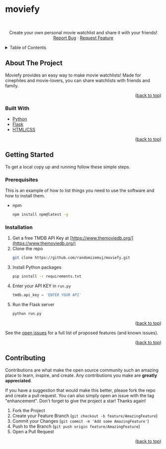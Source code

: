 # moviefy

<!-- PROJECT LOGO -->
<br />
<div align="center">

  <p align="center">
    Create your own personal movie watchlist and share it with your friends!
    <br />
    <a href="https://github.com/randomize/moviefy/issues">Report Bug</a>
    ·
    <a href="https://github.com/randomize/moviefy/issues">Request Feature</a>
  </p>
</div>

<!-- TABLE OF CONTENTS -->
<details>
  <summary>Table of Contents</summary>
  <ol>
    <li>
      <a href="#about-the-project">About The Project</a>
      <ul>
        <li><a href="#built-with">Built With</a></li>
      </ul>
    </li>
    <li>
      <a href="#getting-started">Getting Started</a>
      <ul>
        <li><a href="#prerequisites">Prerequisites</a></li>
        <li><a href="#installation">Installation</a></li>
      </ul>
    </li>
    <li><a href="#contributing">Contributing</a></li>
  </ol>
</details>

<!-- ABOUT THE PROJECT -->

## About The Project

Moviefy provides an easy way to make movie watchlists! Made for cinephiles and movie-lovers, you can share watchlists with friends and family.

<p align="right">(<a href="#top">back to top</a>)</p>

### Built With

-   [Python]()
-   [Flask]()
-   [HTML/CSS]()

<p align="right">(<a href="#top">back to top</a>)</p>

<!-- GETTING STARTED -->

## Getting Started

To get a local copy up and running follow these simple steps.

### Prerequisites

This is an example of how to list things you need to use the software and how to install them.

-   npm
    ```sh
    npm install npm@latest -g
    ```

### Installation

1. Get a free TMDB API Key at [https://www.themoviedb.org/](https://www.themoviedb.org/)
2. Clone the repo
    ```sh
    git clone https://github.com/randomizemuj/moviefy.git
    ```
3. Install Python packages
    ```sh
    pip install -r requirements.txt
    ```
4. Enter your API KEY in `run.py`
    ```py
    tmdb.api_key = 'ENTER YOUR API'
    ```
5. Run the Flask server
    ```sh
    python run.py
    ```

<p align="right">(<a href="#top">back to top</a>)</p>

See the [open issues](https://github.com/randomizemuj/moviefy/issues) for a full list of proposed features (and known issues).

<p align="right">(<a href="#top">back to top</a>)</p>

<!-- CONTRIBUTING -->

## Contributing

Contributions are what make the open source community such an amazing place to learn, inspire, and create. Any contributions you make are **greatly appreciated**.

If you have a suggestion that would make this better, please fork the repo and create a pull request. You can also simply open an issue with the tag "enhancement".
Don't forget to give the project a star! Thanks again!

1. Fork the Project
2. Create your Feature Branch (`git checkout -b feature/AmazingFeature`)
3. Commit your Changes (`git commit -m 'Add some AmazingFeature'`)
4. Push to the Branch (`git push origin feature/AmazingFeature`)
5. Open a Pull Request

<p align="right">(<a href="#top">back to top</a>)</p>
